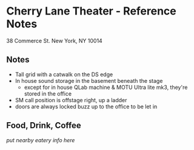 # Cherry Lane Theater - Reference Notes
38 Commerce St.
New York, NY 10014

## Notes
* Tall grid with a catwalk on the DS edge
* In house sound storage in the basement beneath the stage
    * except for in house QLab machine & MOTU Ultra lite mk3, they're stored in the office
* SM call position is offstage right, up a ladder
* doors are always locked buzz up to the office to be let in

## Food, Drink, Coffee
*put nearby eatery info here*